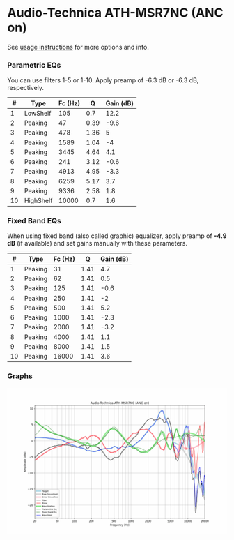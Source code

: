 # Audio-Technica ATH-MSR7NC (ANC on)
See [usage instructions](https://github.com/jaakkopasanen/AutoEq#usage) for more options and info.

### Parametric EQs
You can use filters 1-5 or 1-10. Apply preamp of -6.3 dB or -6.3 dB, respectively.

|   # | Type      |   Fc (Hz) |    Q |   Gain (dB) |
|-----|-----------|-----------|------|-------------|
|   1 | LowShelf  |       105 | 0.7  |        12.2 |
|   2 | Peaking   |        47 | 0.39 |        -9.6 |
|   3 | Peaking   |       478 | 1.36 |         5   |
|   4 | Peaking   |      1589 | 1.04 |        -4   |
|   5 | Peaking   |      3445 | 4.64 |         4.1 |
|   6 | Peaking   |       241 | 3.12 |        -0.6 |
|   7 | Peaking   |      4913 | 4.95 |        -3.3 |
|   8 | Peaking   |      6259 | 5.17 |         3.7 |
|   9 | Peaking   |      9336 | 2.58 |         1.8 |
|  10 | HighShelf |     10000 | 0.7  |         1.6 |

### Fixed Band EQs
When using fixed band (also called graphic) equalizer, apply preamp of **-4.9 dB** (if available) and set gains manually with these parameters.

|   # | Type    |   Fc (Hz) |    Q |   Gain (dB) |
|-----|---------|-----------|------|-------------|
|   1 | Peaking |        31 | 1.41 |         4.7 |
|   2 | Peaking |        62 | 1.41 |         0.5 |
|   3 | Peaking |       125 | 1.41 |        -0.6 |
|   4 | Peaking |       250 | 1.41 |        -2   |
|   5 | Peaking |       500 | 1.41 |         5.2 |
|   6 | Peaking |      1000 | 1.41 |        -2.3 |
|   7 | Peaking |      2000 | 1.41 |        -3.2 |
|   8 | Peaking |      4000 | 1.41 |         1.1 |
|   9 | Peaking |      8000 | 1.41 |         1.5 |
|  10 | Peaking |     16000 | 1.41 |         3.6 |

### Graphs
![](./Audio-Technica%20ATH-MSR7NC%20(ANC%20on).png)
